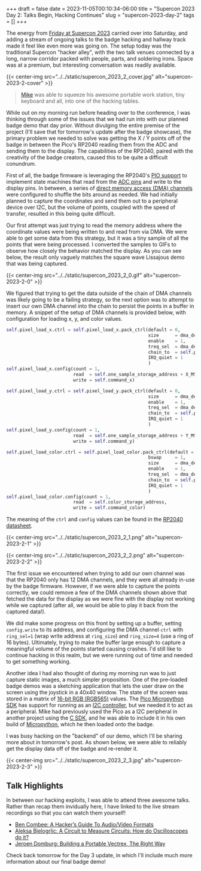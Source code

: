 +++ 
draft = false
date = 2023-11-05T00:10:34-06:00
title = "Supercon 2023 Day 2: Talks Begin, Hacking Continues"
slug = "supercon-2023-day-2"
tags = []
+++

The energy from [Friday at Supercon 2023](https://danielmangum.com/posts/supercon-2023-day-1/) carried over into Saturday, and
adding a stream of ongoing talks to the badge hacking and hallway track made it
feel like even more was going on. The setup today was the traditional Supercon
"hacker alley", with the two talk venues connected by a long, narrow corridor
packed with people, parts, and soldering irons. Space was at a premium, but
interesting conversation was readily available.

{{< center-img src="../../static/supercon_2023_2_cover.jpg" alt="supercon-2023-2-cover" >}}

> [Mike](https://chaos.social/@szczys) was able to squeeze his awesome portable
> work station, tiny keyboard and all, into one of the hacking tables.

While out on my morning run before heading over to the conference, I was
thinking through some of the issues that we had run into with our planned badge
demo that day prior. Without divulging the entire premise of the project (I'll
save that for tomorrow's update after the badge showcase), the primary problem
we needed to solve was getting the X / Y points off of the badge in between the
Pico's RP2040 reading them from the ADC and sending them to the display. The
capabilities of the RP2040, paired with the creativity of the badge creators,
caused this to be quite a difficult conundrum.

First of all, the badge firmware is leveraging the RP2040's [PIO
support](https://www.raspberrypi.com/news/what-is-pio/) to implement state
machines that read from the [ADC
pins](https://en.wikipedia.org/wiki/Analog-to-digital_converter) and write to
the display pins. In between, a series of [direct memory access (DMA)
channels](https://blog.adafruit.com/2023/01/24/using-direct-memory-access-dma-on-the-rp2040-chip-raspberrypi-rp2040-dma/)
were configured to shuffle the bits around as needed. We had initially planned
to capture the coordinates and send them out to a peripheral device over I2C,
but the volume of points, coupled with the speed of transfer, resulted in this
being quite difficult.

Our first attempt was just trying to read the memory address where the
coordinate values were being written to and read from via DMA. We were able to
get some data from this strategy, but it was a tiny sample of all the points
that were being processed. I converted the samples to GIFs to observe how
closely the behavior matched the display. As you can see below, the result only
vaguely matches the square wave Lissajous demo that was being captured.

{{< center-img src="../../static/supercon_2023_2_0.gif" alt="supercon-2023-2-0" >}}

We figured that trying to get the data outside of the chain of DMA channels was
likely going to be a failing strategy, so the next option was to attempt to
insert our own DMA channel into the chain to persist the points in a buffer in
memory. A snippet of the setup of DMA channels is provided below, with
configuration for loading x, y, and color values.

```python
self.pixel_load_x.ctrl = self.pixel_load_x.pack_ctrl(default = 0,
                                                     size      = dma_defs.SIZE_1BYTE,
                                                     enable    = 1,
                                                     treq_sel  = dma_defs.TREQ_PERMANENT,
                                                     chain_to  = self.pixel_load_y.channel_id,
                                                     IRQ_quiet = 1
                                                     )
self.pixel_load_x.config(count = 1,
                         read  = self.one_sample_storage_address + X_MSB_OFFSET, 
                         write = self.command_x)

self.pixel_load_y.ctrl = self.pixel_load_y.pack_ctrl(default = 0,
                                                     size      = dma_defs.SIZE_1BYTE,
                                                     enable    = 1,
                                                     treq_sel  = dma_defs.TREQ_PERMANENT,
                                                     chain_to  = self.pixel_load_color.channel_id,
                                                     IRQ_quiet = 1
                                                     )
self.pixel_load_y.config(count = 1,
                         read  = self.one_sample_storage_address + Y_MSB_OFFSET, 
                         write = self.command_y)

self.pixel_load_color.ctrl = self.pixel_load_color.pack_ctrl(default = 0,
                                                     bswap     = 1,
                                                     size      = dma_defs.SIZE_2BYTES,
                                                     enable    = 1,
                                                     treq_sel  = dma_defs.TREQ_PERMANENT,
                                                     chain_to  = self.pixel_command_to_screen.channel_id,
                                                     IRQ_quiet = 1
                                                     )
self.pixel_load_color.config(count = 1,
                         read  = self.color_storage_address, 
                         write = self.command_color)
```

The meaning of the `ctrl` and `config` values can be found in the [RP2040
datasheet](https://datasheets.raspberrypi.com/rp2040/rp2040-datasheet.pdf).

{{< center-img src="../../static/supercon_2023_2_1.png" alt="supercon-2023-2-1" >}}

{{< center-img src="../../static/supercon_2023_2_2.png" alt="supercon-2023-2-2" >}}

The first issue we encountered when trying to add our own channel was that the
RP2040 only has 12 DMA channels, and they were all already in-use by the badge
firmware. However, if we were able to capture the points correctly, we could
remove a few of the DMA channels shown above that fetched the data for the
display as we were fine with the display not working while we captured (after
all, we would be able to play it back from the captured data!).

We did make some progress on this front by setting up a buffer, setting
`config.write` to its address, and configuring the DMA channel `ctrl` with
`ring_sel=1` (wrap write address at `ring_size`) and `ring_size=4` (use a ring
of 16 bytes). Ultimately, trying to make the buffer large enough to capture a
meaningful volume of the points started causing crashes. I'd still like to
continue hacking in this realm, but we were running out of time and needed to
get something working.

Another idea I had also thought of during my morning run was to just capture
static images, a much simpler proposition. One of the pre-loaded badge demos was
a sketching application that lets the user draw on the screen using the joystick
in a 40x40 window. The state of the screen was stored in a matrix of [16-bit RGB
(RGB565)](https://en.wikipedia.org/wiki/List_of_monochrome_and_RGB_color_formats#16-bit_RGB_(also_known_as_RGB565))
values. The [Pico Micropython
SDK](https://www.raspberrypi.com/documentation/microcontrollers/micropython.html)
has support for running as an [I2C
controller](https://github.com/micropython/micropython/blob/47ed06bda21799b3378091c2a41a47b64187dfc0/ports/rp2/machine_i2c.c),
but we needed it to act as a peripheral. Mike had previously used the Pico as a
I2C peripheral in another project using the [C
SDK](https://github.com/raspberrypi/pico-sdk), and he was able to include it in
his own build of [Micropython](https://micropython.org/), which he then loaded
onto the badge.

I was busy hacking on the "backend" of our demo, which I'll be sharing more
about in tomorrow's post. As shown below, we were able to reliably get the
display data off of the badge and re-render it.

{{< center-img src="../../static/supercon_2023_2_3.jpg" alt="supercon-2023-2-3" >}}

## Talk Highlights

In between our hacking exploits, I was able to attend three awesome talks.
Rather than recap them invidually here, I have linked to the live stream
recordings so that you can watch them yourself!

- [Ben Combee: A Hacker’s Guide To Audio/Video
  Formats](https://www.youtube.com/live/iz2lkeCUK3c)
- [Aleksa Bjelogrlic: A Circuit to Measure Circuits: How do Oscilloscopes do
  it?](https://www.youtube.com/live/6kINL2e2XGs)
- [Jeroen Domburg: Building a Portable Vectrex, The Right
  Way](https://www.youtube.com/live/zBVmCFS2sYs)

Check back tomorrow for the Day 3 update, in which I'll include much more
information about our final badge demo!
